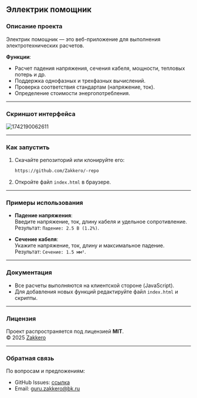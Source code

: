 ## Эллектрик помощник

### **Описание проекта**  
Электрик помощник — это веб-приложение для выполнения электротехнических расчетов.  

**Функции**:  
- Расчет падения напряжения, сечения кабеля, мощности, тепловых потерь и др.  
- Поддержка однофазных и трехфазных вычислений.  
- Проверка соответствия стандартам (напряжение, ток).  
- Определение стоимости энергопотребления.  

---
### **Скриншот интерфейса**  

![1742190062611](https://github.com/user-attachments/assets/f762c980-d645-4f1a-adff-c16941b5a6bc)

---

### **Как запустить**  
1. Скачайте репозиторий или клонируйте его:  
   ```bash
   https://github.com/Zakkero/-repo
   ```  
2. Откройте файл `index.html` в браузере.  

---

### **Примеры использования**  
- **Падение напряжения**:  
  Введите напряжение, ток, длину кабеля и удельное сопротивление.  
  Результат: `Падение: 2.5 В (1.2%)`.  

- **Сечение кабеля**:  
  Укажите напряжение, ток, длину и максимальное падение.  
  Результат: `Сечение: 1.5 мм²`.  

---

### **Документация**  
- Все расчеты выполняются на клиентской стороне (JavaScript).  
- Для добавления новых функций редактируйте файл `index.html` и скрипты.  

---

### **Лицензия**  
Проект распространяется под лицензией **MIT**.  
© 2025 [Zakkero](https://github.com/Zakkero)  

---

### **Обратная связь**  
По вопросам и предложениям:  
- GitHub Issues: [ссылка](https://github.com/Zakkero/-repo/issues)  
- Email:  guru.zakkero@bk.ru
